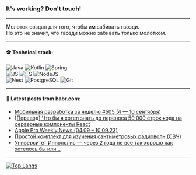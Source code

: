 ### It's working? Don't touch!

---
Молоток создан для того, чтобы им забивать гвозди. <br>
Но это не значит, что гвозди можно забивать только молотком.

---

#### 🛠️ Technical stack:

![Java](https://img.shields.io/badge/Java-informational?logo=Oracle&style=flat&logoColor=white&color=FF4500)
![Kotlin](https://img.shields.io/badge/Kotlin-informational?logo=Kotlin&style=flat&logoColor=white&color=774D97)
![Spring](https://img.shields.io/badge/SpringBoot-informational?logo=SpringBoot&style=flat&logoColor=white&color=6DB33F) <br>
![JS](https://img.shields.io/badge/JS-informational?logo=javaScript&style=flat&logoColor=black&color=F7Df1E)
![TS](https://img.shields.io/badge/TypeScript-informational?logo=typeScript&style=flat&logoColor=black&color=0667A8)
![NodeJS](https://img.shields.io/badge/NodeJS-informational?logo=node.js&style=flat&logoColor=white&color=70A760) <br>
![Nest](https://img.shields.io/badge/NestJS-informational?logo=NestJS&style=flat&logoColor=white&color=E0234E)
![PostgreSQL](https://img.shields.io/badge/PostgreSQL-informational?logo=PostgreSQL&style=flat&logoColor=white&color=DAA520)
![Git](https://img.shields.io/badge/Git-informational?logo=git&style=flat&logoColor=white&color=778899)

___

#### 💬 Latest posts from habr.com:

<!-- BLOG-POST-LIST:START -->
- [Мобильная разработка за неделю #505 &lpar;4 — 10 сентября&rpar;](https://habr.com/ru/companies/productivity_inside/articles/760106/?utm_source=habrahabr&utm_medium=rss&utm_campaign=760106)
- [[Перевод] Что бы я хотел знать до переноса 50 000 строк кода на серверные компоненты React](https://habr.com/ru/articles/760098/?utm_source=habrahabr&utm_medium=rss&utm_campaign=760098)
- [Apple Pro Weekly News &lpar;04.09 – 10.09.23&rpar;](https://habr.com/ru/articles/760084/?utm_source=habrahabr&utm_medium=rss&utm_campaign=760084)
- [Простой комплект для изучения сантиметровых радиоволн &lpar;СВЧ&rpar;](https://habr.com/ru/articles/760082/?utm_source=habrahabr&utm_medium=rss&utm_campaign=760082)
- [Университет Иннополис — через 2 года не все так хорошо как хотелось бы или…](https://habr.com/ru/articles/759932/?utm_source=habrahabr&utm_medium=rss&utm_campaign=759932)
<!-- BLOG-POST-LIST:END -->

---
[![Top Langs](https://github-readme-stats-git-master-advtsetting-gmailcom.vercel.app/api/top-langs/?username=zloylis&langs_count=10&hide_title=false&title_color=e6edf3&size_weight=0.5&count_weight=0.5&layout=compact&hide_border=true&theme=dracula)](https://github.com/zloylis)

<!-- ![GitHub stats](https://github-readme-stats-git-master-advtsetting-gmailcom.vercel.app/api?username=zloylis&show_icons=true&hide_border=true&theme=dracula&hide_title=true&include_all_commits=true&count_private=true&hide=contribs&hide_rank=true) -->
